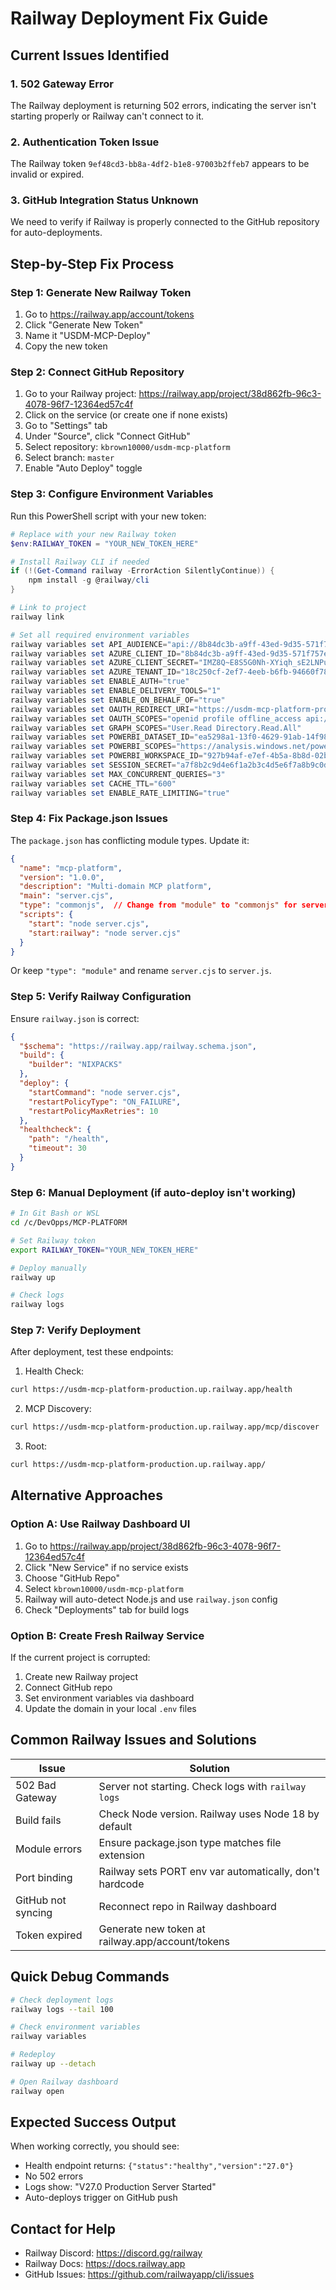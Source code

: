 # Railway Deployment Fix Guide

## Current Issues Identified

### 1. **502 Gateway Error**
The Railway deployment is returning 502 errors, indicating the server isn't starting properly or Railway can't connect to it.

### 2. **Authentication Token Issue**
The Railway token `9ef48cd3-bb8a-4df2-b1e8-97003b2ffeb7` appears to be invalid or expired.

### 3. **GitHub Integration Status Unknown**
We need to verify if Railway is properly connected to the GitHub repository for auto-deployments.

## Step-by-Step Fix Process

### Step 1: Generate New Railway Token
1. Go to https://railway.app/account/tokens
2. Click "Generate New Token"
3. Name it "USDM-MCP-Deploy"
4. Copy the new token

### Step 2: Connect GitHub Repository
1. Go to your Railway project: https://railway.app/project/38d862fb-96c3-4078-96f7-12364ed57c4f
2. Click on the service (or create one if none exists)
3. Go to "Settings" tab
4. Under "Source", click "Connect GitHub"
5. Select repository: `kbrown10000/usdm-mcp-platform`
6. Select branch: `master`
7. Enable "Auto Deploy" toggle

### Step 3: Configure Environment Variables
Run this PowerShell script with your new token:

```powershell
# Replace with your new Railway token
$env:RAILWAY_TOKEN = "YOUR_NEW_TOKEN_HERE"

# Install Railway CLI if needed
if (!(Get-Command railway -ErrorAction SilentlyContinue)) {
    npm install -g @railway/cli
}

# Link to project
railway link

# Set all required environment variables
railway variables set API_AUDIENCE="api://8b84dc3b-a9ff-43ed-9d35-571f757e9c19"
railway variables set AZURE_CLIENT_ID="8b84dc3b-a9ff-43ed-9d35-571f757e9c19"
railway variables set AZURE_CLIENT_SECRET="IMZ8Q~E8S5G0Nh-XYiqh_sE2LNPuHDW8TwmrbAt"
railway variables set AZURE_TENANT_ID="18c250cf-2ef7-4eeb-b6fb-94660f7867e0"
railway variables set ENABLE_AUTH="true"
railway variables set ENABLE_DELIVERY_TOOLS="1"
railway variables set ENABLE_ON_BEHALF_OF="true"
railway variables set OAUTH_REDIRECT_URI="https://usdm-mcp-platform-production.up.railway.app/auth/callback"
railway variables set OAUTH_SCOPES="openid profile offline_access api://8b84dc3b-a9ff-43ed-9d35-571f757e9c19/user_impersonation https://analysis.windows.net/powerbi/api/.default"
railway variables set GRAPH_SCOPES="User.Read Directory.Read.All"
railway variables set POWERBI_DATASET_ID="ea5298a1-13f0-4629-91ab-14f98163532e"
railway variables set POWERBI_SCOPES="https://analysis.windows.net/powerbi/api/.default"
railway variables set POWERBI_WORKSPACE_ID="927b94af-e7ef-4b5a-8b8d-02b0c5450b75"
railway variables set SESSION_SECRET="a7f8b2c9d4e6f1a2b3c4d5e6f7a8b9c0d1e2f3a4b5c6d7e8f9a0b1c2d3e4f5a6"
railway variables set MAX_CONCURRENT_QUERIES="3"
railway variables set CACHE_TTL="600"
railway variables set ENABLE_RATE_LIMITING="true"
```

### Step 4: Fix Package.json Issues

The `package.json` has conflicting module types. Update it:

```json
{
  "name": "mcp-platform",
  "version": "1.0.0",
  "description": "Multi-domain MCP platform",
  "main": "server.cjs",
  "type": "commonjs",  // Change from "module" to "commonjs" for server.cjs
  "scripts": {
    "start": "node server.cjs",
    "start:railway": "node server.cjs"
  }
}
```

Or keep `"type": "module"` and rename `server.cjs` to `server.js`.

### Step 5: Verify Railway Configuration

Ensure `railway.json` is correct:
```json
{
  "$schema": "https://railway.app/railway.schema.json",
  "build": {
    "builder": "NIXPACKS"
  },
  "deploy": {
    "startCommand": "node server.cjs",
    "restartPolicyType": "ON_FAILURE",
    "restartPolicyMaxRetries": 10
  },
  "healthcheck": {
    "path": "/health",
    "timeout": 30
  }
}
```

### Step 6: Manual Deployment (if auto-deploy isn't working)

```bash
# In Git Bash or WSL
cd /c/DevOpps/MCP-PLATFORM

# Set Railway token
export RAILWAY_TOKEN="YOUR_NEW_TOKEN_HERE"

# Deploy manually
railway up

# Check logs
railway logs
```

### Step 7: Verify Deployment

After deployment, test these endpoints:

1. Health Check:
```bash
curl https://usdm-mcp-platform-production.up.railway.app/health
```

2. MCP Discovery:
```bash
curl https://usdm-mcp-platform-production.up.railway.app/mcp/discover
```

3. Root:
```bash
curl https://usdm-mcp-platform-production.up.railway.app/
```

## Alternative Approaches

### Option A: Use Railway Dashboard UI
1. Go to https://railway.app/project/38d862fb-96c3-4078-96f7-12364ed57c4f
2. Click "New Service" if no service exists
3. Choose "GitHub Repo"
4. Select `kbrown10000/usdm-mcp-platform`
5. Railway will auto-detect Node.js and use `railway.json` config
6. Check "Deployments" tab for build logs

### Option B: Create Fresh Railway Service
If the current project is corrupted:
1. Create new Railway project
2. Connect GitHub repo
3. Set environment variables via dashboard
4. Update the domain in your local `.env` files

## Common Railway Issues and Solutions

| Issue | Solution |
|-------|----------|
| 502 Bad Gateway | Server not starting. Check logs with `railway logs` |
| Build fails | Check Node version. Railway uses Node 18 by default |
| Module errors | Ensure package.json type matches file extension |
| Port binding | Railway sets PORT env var automatically, don't hardcode |
| GitHub not syncing | Reconnect repo in Railway dashboard |
| Token expired | Generate new token at railway.app/account/tokens |

## Quick Debug Commands

```bash
# Check deployment logs
railway logs --tail 100

# Check environment variables
railway variables

# Redeploy
railway up --detach

# Open Railway dashboard
railway open
```

## Expected Success Output

When working correctly, you should see:
- Health endpoint returns: `{"status":"healthy","version":"27.0"}`
- No 502 errors
- Logs show: "V27.0 Production Server Started"
- Auto-deploys trigger on GitHub push

## Contact for Help
- Railway Discord: https://discord.gg/railway
- Railway Docs: https://docs.railway.app
- GitHub Issues: https://github.com/railwayapp/cli/issues